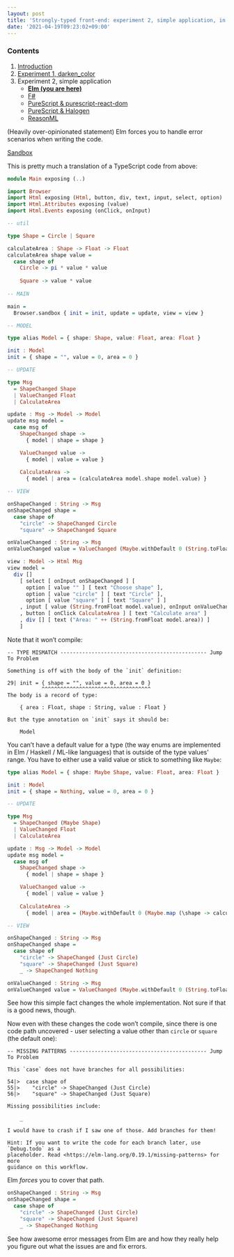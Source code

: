 ```yaml
---
layout: post
title: 'Strongly-typed front-end: experiment 2, simple application, in Elm'
date: '2021-04-19T09:23:02+09:00'
---
```


### Contents

1. [Introduction](/strongly-typed-front-end/2021/04/19/introduction.html)
2. [Experiment 1, darken_color](/strongly-typed-front-end/experiment-1/2021/04/19/experiment-1.html)
3. Experiment 2, simple application
    - [**Elm (you are here)**](/strongly-typed-front-end/experiment-2/2021/04/19/experiment-2-elm.html)
    - [F#](/strongly-typed-front-end/experiment-2/2021/04/19/experiment-2-fsharp.html)
    - [PureScript & purescript-react-dom](/strongly-typed-front-end/experiment-2/2021/04/19/experiment-2-purescript.html)
    - [PureScript & Halogen](/strongly-typed-front-end/experiment-2/2024/05/17/experiment-2-purescript-halogen.html)
    - [ReasonML](/strongly-typed-front-end/experiment-2/2021/04/19/experiment-2-reasonml.html)

(Heavily over-opinionated statement) Elm forces you to handle error scenarios when writing the code.

[Sandbox](https://codesandbox.io/s/inspiring-diffie-lq0u2)

This is pretty much a translation of a TypeScript code from above:

```haskell
module Main exposing (..)

import Browser
import Html exposing (Html, button, div, text, input, select, option)
import Html.Attributes exposing (value)
import Html.Events exposing (onClick, onInput)

-- util

type Shape = Circle | Square

calculateArea : Shape -> Float -> Float
calculateArea shape value =
  case shape of
    Circle -> pi * value * value
    
    Square -> value * value
    
-- MAIN

main =
  Browser.sandbox { init = init, update = update, view = view }

-- MODEL

type alias Model = { shape: Shape, value: Float, area: Float }

init : Model
init = { shape = "", value = 0, area = 0 }

-- UPDATE

type Msg
  = ShapeChanged Shape
  | ValueChanged Float
  | CalculateArea

update : Msg -> Model -> Model
update msg model =
  case msg of
    ShapeChanged shape ->
      { model | shape = shape }

    ValueChanged value ->
      { model | value = value }
      
    CalculateArea ->
      { model | area = (calculateArea model.shape model.value) }

-- VIEW

onShapeChanged : String -> Msg
onShapeChanged shape = 
  case shape of
    "circle" -> ShapeChanged Circle
    "square" -> ShapeChanged Square

onValueChanged : String -> Msg
onValueChanged value = ValueChanged (Maybe.withDefault 0 (String.toFloat value))

view : Model -> Html Msg
view model =
  div []
    [ select [ onInput onShapeChanged ] [ 
      option [ value "" ] [ text "Choose shape" ], 
      option [ value "circle" ] [ text "Circle" ],
      option [ value "square" ] [ text "Square" ] ]
    , input [ value (String.fromFloat model.value), onInput onValueChanged ] []
    , button [ onClick CalculateArea ] [ text "Calculate area" ]
    , div [] [ text ("Area: " ++ (String.fromFloat model.area)) ]
    ]
```

Note that it won’t compile:

```
-- TYPE MISMATCH ----------------------------------------------- Jump To Problem

Something is off with the body of the `init` definition:

29| init = { shape = "", value = 0, area = 0 }
           ^^^^^^^^^^^^^^^^^^^^^^^^^^^^^^^^^^^
The body is a record of type:

    { area : Float, shape : String, value : Float }

But the type annotation on `init` says it should be:

    Model
```

<!--more-->

You can’t have a default value for a type (the way enums are implemented in Elm / Haskell / ML-like languages) that is outside of the type values' range. You have to either use a valid value or stick to something like `Maybe`:

```haskell
type alias Model = { shape: Maybe Shape, value: Float, area: Float }

init : Model
init = { shape = Nothing, value = 0, area = 0 }

-- UPDATE

type Msg
  = ShapeChanged (Maybe Shape)
  | ValueChanged Float
  | CalculateArea

update : Msg -> Model -> Model
update msg model =
  case msg of
    ShapeChanged shape ->
      { model | shape = shape }

    ValueChanged value ->
      { model | value = value }
      
    CalculateArea ->
      { model | area = (Maybe.withDefault 0 (Maybe.map (\shape -> calculateArea shape model.value) model.shape)) }

-- VIEW

onShapeChanged : String -> Msg
onShapeChanged shape = 
  case shape of
    "circle" -> ShapeChanged (Just Circle)
    "square" -> ShapeChanged (Just Square)
    _ -> ShapeChanged Nothing

onValueChanged : String -> Msg
onValueChanged value = ValueChanged (Maybe.withDefault 0 (String.toFloat value))
```

See how this simple fact changes the whole implementation. Not sure if that is a good news, though.

Now even with these changes the code won’t compile, since there is one code path uncovered - user selecting a value other than `circle` or `square` (the default one):

```
-- MISSING PATTERNS -------------------------------------------- Jump To Problem

This `case` does not have branches for all possibilities:

54|>  case shape of
55|>    "circle" -> ShapeChanged (Just Circle)
56|>    "square" -> ShapeChanged (Just Square)

Missing possibilities include:

    _

I would have to crash if I saw one of those. Add branches for them!

Hint: If you want to write the code for each branch later, use `Debug.todo` as a
placeholder. Read <https://elm-lang.org/0.19.1/missing-patterns> for more
guidance on this workflow.
```

Elm _forces_ you to cover that path.

```haskell
onShapeChanged : String -> Msg
onShapeChanged shape = 
  case shape of
    "circle" -> ShapeChanged (Just Circle)
    "square" -> ShapeChanged (Just Square)
    _ -> ShapeChanged Nothing
```

See how awesome error messages from Elm are and how they really help you figure out what the issues are and fix errors.
